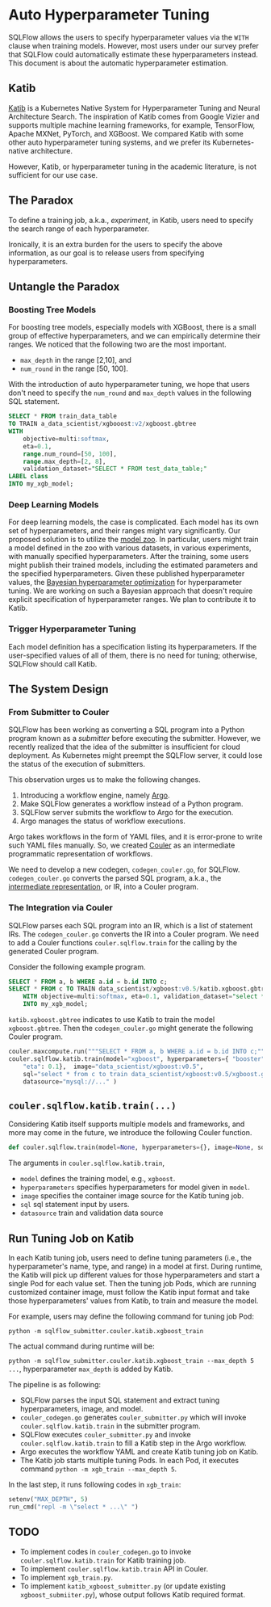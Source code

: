 # Auto Hyperparameter Tuning

SQLFlow allows the users to specify hyperparameter values via the `WITH` clause when training models.  However, most users under our survey prefer that SQLFlow could automatically estimate these hyperparameters instead.  This document is about the automatic hyperparameter estimation.

## Katib

[Katib](https://github.com/kubeflow/katib) is a Kubernetes Native System for Hyperparameter Tuning and Neural Architecture Search.  The inspiration of Katib comes from Google Vizier and supports multiple machine learning frameworks, for example, TensorFlow, Apache MXNet, PyTorch, and XGBoost.  We compared Katib with some other auto hyperparameter tuning systems, and we prefer its Kubernetes-native architecture.

However, Katib, or hyperparameter tuning in the academic literature, is not sufficient for our use case.

## The Paradox

To define a training job, a.k.a., *experiment*, in Katib, users need to specify the search range of each hyperparameter.

Ironically, it is an extra burden for the users to specify the above information, as our goal is to release users from specifying hyperparameters.

## Untangle the Paradox

### Boosting Tree Models

For boosting tree models, especially models with XGBoost, there is a small group of effective hyperparameters, and we can empirically determine their ranges.  We noticed that the following two are the most important.

- `max_depth` in the range [2,10], and
- `num_round` in the range [50, 100].

With the introduction of auto hyperparameter tuning, we hope that users don't need to specify the `num_round` and `max_depth` values in the following SQL statement.

```sql
SELECT * FROM train_data_table
TO TRAIN a_data_scientist/xgbooost:v2/xgboost.gbtree
WITH
    objective=multi:softmax,
    eta=0.1,
    range.num_round=[50, 100],
    range.max_depth=[2, 8],
    validation_dataset="SELECT * FROM test_data_table;"
LABEL class
INTO my_xgb_model;
```

### Deep Learning Models

For deep learning models, the case is complicated.  Each model has its own set of hyperparameters, and their ranges might vary significantly.  Our proposed solution is to utilize the [model zoo](model_zoo.md).  In particular, users might train a model defined in the zoo with various datasets, in various experiments, with manually specified hyperparameters.  After the training, some users might publish their trained models, including the estimated parameters and the specified hyperparameters.  Given these published hyperparameter values, the [Bayesian hyperparameter optimization](https://en.wikipedia.org/wiki/Hyperparameter_optimization#Bayesian_optimization)  for hyperparameter tuning.  We are working on such a Bayesian approach that doesn't require explicit specification of hyperparameter ranges.  We plan to contribute it to Katib.

### Trigger Hyperparameter Tuning

Each model definition has a specification listing its hyperparameters.  If the user-specified values of all of them, there is no need for tuning; otherwise, SQLFlow should call Katib.

## The System Design

### From Submitter to Couler

SQLFlow has been working as converting a SQL program into a Python program known as a *submitter* before executing the submitter.  However, we recently realized that the idea of the submitter is insufficient for cloud deployment.  As Kubernetes might preempt the SQLFlow server, it could lose the status of the execution of submitters.

This observation urges us to make the following changes.

1. Introducing a workflow engine, namely [Argo](http://argoproj.io/).
1. Make SQLFlow generates a workflow instead of a Python program.
1. SQLFlow server submits the workflow to Argo for the execution.
1. Argo manages the status of workflow executions.

Argo takes workflows in the form of YAML files, and it is error-prone to write such YAML files manually.  So, we created [Couler](/python/couler/README.md) as an intermediate programmatic representation of workflows.

We need to develop a new codegen, `codegen_couler.go`, for SQLFlow.  `codegen_couler.go` converts the parsed SQL program, a.k.a., the [intermediate representation](/pkg/sql/ir), or IR, into a Couler program.

### The Integration via Couler

SQLFlow parses each SQL program into an IR, which is a list of statement IRs.  The `codegen_couler.go` converts the IR into a Couler program.   We need to add a Couler functions `couler.sqlflow.train` for the calling by the generated Couler program.

Consider the following example program.

```sql
SELECT * FROM a, b WHERE a.id = b.id INTO c;
SELECT * FROM c TO TRAIN data_scientist/xgboost:v0.5/katib.xgboost.gbtree 
    WITH objective=multi:softmax, eta=0.1, validation_dataset="select * from d;" 
    INTO my_xgb_model;
```

`katib.xgboost.gbtree` indicates to use Katib to train the model `xgboost.gbtree`. Then the `codegen_couler.go` might generate the following Couler program.

```python
couler.maxcompute.run("""SELECT * FROM a, b WHERE a.id = b.id INTO c;""")
couler.sqlflow.katib.train(model="xgboost", hyperparameters={ "booster": "gbtree", "objective": "multi:softmax", 
    "eta": 0.1},  image="data_scientist/xgboost:v0.5",
    sql="select * from c to train data_scientist/xgboost:v0.5/xgboost.gbtree ... ",
    datasource="mysql://..." )
```

## `couler.sqlflow.katib.train(...)`

Considering Katib itself supports multiple models and frameworks, and more may come in the future, we introduce the following Couler function.

```python
def couler.sqlflow.train(model=None, hyperparameters={}, image=None, sql=None,datasource=None)
```

The arguments in `couler.sqlflow.katib.train`,

- `model` defines the training model, e.g., `xgboost`.
- `hyperparameters` specifies hyperparameters for model given in `model`.
- `image` specifies the container image source for the Katib tuning job.
- `sql` sql statement input by users.
- `datasource` train and validation data source 

## Run Tuning Job on Katib

In each Katib tuning job, users need to define tuning parameters (i.e., the hyperparameter's name, type, and range) in a model at first. During runtime, the Katib will pick up different values for those hyperparameters and start a single Pod for each value set. Then the tuning job Pods, which are running customized container image, must follow the Katib input format and take those hyperparameters' values from Katib, to train and measure the model.

For example, users may define the following command for tuning job Pod:

`python -m sqlflow_submitter.couler.katib.xgboost_train`

The actual command during runtime will be:

`python -m sqlflow_submitter.couler.katib.xgboost_train --max_depth 5 ...`, hyperparameter `max_depth` is added by Katib.

The pipeline is as following:

- SQLFlow parses the input SQL statement and extract tuning hyperparameters, image, and model. 
- `couler_codegen.go` generates `couler_submitter.py` which will invoke `couler.sqlflow.katib.train` in the submitter program.
- SQLFlow executes `couler_submitter.py` and invoke `couler.sqlflow.katib.train` to fill a Katib step in the Argo workflow.
- Argo executes the workflow YAML and create Katib tuning job on Katib.
- The Katib job starts multiple tuning Pods. In each Pod, it executes command `python -m xgb_train --max_depth 5`. 

In the last step, it runs following codes in `xgb_train`:

```python
setenv("MAX_DEPTH", 5)
run_cmd("repl -m \"select * ...\" ")

```

## TODO

- To implement codes in `couler_codegen.go` to invoke `couler.sqlflow.katib.train` for Katib training job.
- To implement `couler.sqlflow.katib.train` API in Couler.
- To implement `xgb_train.py`.
- To implement `katib_xgboost_submitter.py` (or update existing `xgboost_submiiter.py`), whose output follows Katib required format.

